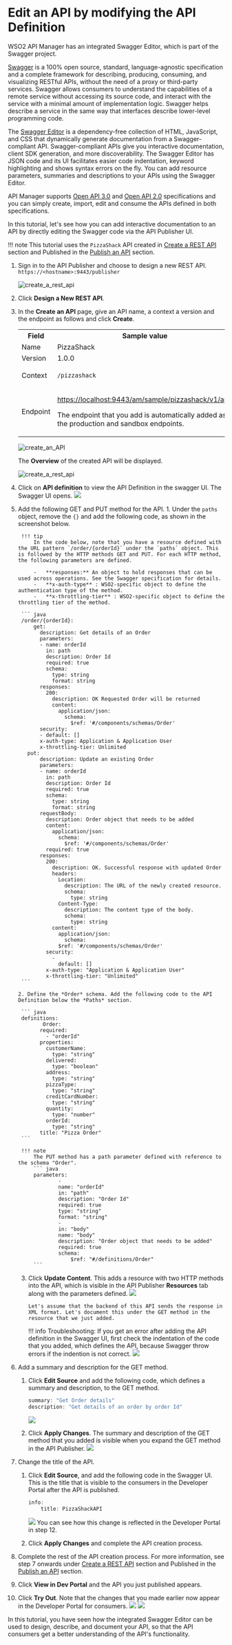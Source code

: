 # Edit an API by modifying the API Definition
 
WSO2 API Manager has an integrated Swagger Editor, which is part of the Swagger project.

[Swagger](http://swagger.io/) is a 100% open source, standard, language-agnostic specification and a complete framework for describing, producing, consuming, and visualizing RESTful APIs, without the need of a proxy or third-party services. Swagger allows consumers to understand the capabilities of a remote service without accessing its source code, and interact with the service with a minimal amount of implementation logic. Swagger helps describe a service in the same way that interfaces describe lower-level programming code.

The [Swagger Editor](https://github.com/swagger-api/swagger-editor) is a dependency-free collection of HTML, JavaScript, and CSS that dynamically generate documentation from a Swagger-compliant API. Swagger-compliant APIs give you interactive documentation, client SDK generation, and more discoverability. The Swagger Editor has JSON code and its UI facilitates easier code indentation, keyword highlighting and shows syntax errors on the fly. You can add resource parameters, summaries and descriptions to your APIs using the Swagger Editor.

API Manager supports [Open API 3.0](https://github.com/OAI/OpenAPI-Specification/blob/master/versions/3.0.0.md) and [Open API 2.0](https://github.com/OAI/OpenAPI-Specification/blob/master/versions/2.0.md) specifications and you can simply create, import, edit and consume the APIs defined in both specifications.

In this tutorial, let's see how you can add interactive documentation to an API by directly editing the Swagger code via the API Publisher UI.

!!! note
    This tutorial uses the `PizzaShack` API created in [Create a REST API]({{base_path}}/design/create-api/create-a-rest-api/) section and Published in the [Publish an API]({{base_path}}/deploy-and-publish/publish-on-dev-portal/publish-an-api/) section.


1.  Sign in to the API Publisher and choose to design a new REST API. `https://<hostname>:9443/publisher`

    ![create_a_rest_api]({{base_path}}/assets/img/learn/create-a-rest-api.jpg)


2.  Click **Design a New REST API**.

3.  In the **Create an API** page, give an API name, a context a version and the endpoint as follows and click **Create**. 

    <table><colgroup> <col/> <col/> <col/> </colgroup><tbody><tr><th colspan="2" >Field</th><th >Sample value</th></tr><tr><td colspan="2" class="confluenceTd">Name</td><td class="confluenceTd">PizzaShack</td></tr><tr><td colspan="2" class="confluenceTd">Version</td><td colspan="1" class="confluenceTd">1.0.0</td></tr><tr><td colspan="2" class="confluenceTd">Context</td><td class="confluenceTd"><div class="content-wrapper"><p><code>/pizzashack</code></p><div><div class="confluence-information-macro-body"></div><div class="confluence-information-macro confluence-information-macro-tip"><span class="aui-icon aui-icon-small aui-iconfont-approve confluence-information-macro-icon"></span><div class="confluence-information-macro-body"></div></div></div></div></td></tr><tr><td colspan="2" class="confluenceTd">Endpoint</td><td colspan="1" class="confluenceTd"><p><a class="external-link" href="https://localhost:9443/am/sample/pizzashack/v1/api" rel="nofollow">https://localhost:9443/am/sample/pizzashack/v1/api/</a></p><p>The endpoint that you add is automatically added as the production and sandbox endpoints.</p></td></tr></tbody></table>
         
    ![create_an_API]({{base_path}}/assets/img/learn/tutorials/create-a-rest-api-pizzashack.png)

    The **Overview** of the created API will be displayed. 

    ![create_a_rest_api]({{base_path}}/assets/img/learn/overviewpage-rest-api.jpg)


4. Click on **API definition** to view the API Definition in the swagger UI.
    The Swagger UI opens.
    ![]({{base_path}}/assets/img/learn/tutorials/rest-api-definition-pizzashack.png)
  
5. Add the following GET and PUT method for the API.
       1. Under the `paths` object, remove the `{}` and add the following code, as shown in the screenshot below.

        !!! tip
            In the code below, note that you have a resource defined with the URL pattern `/order/{orderId}` under the `paths` object. This is followed by the HTTP methods GET and PUT. For each HTTP method, the following parameters are defined.
            
            -   **responses:** An object to hold responses that can be used across operations. See the Swagger specification for details.
            -   **x-auth-type** : WSO2-specific object to define the authentication type of the method.
            -   **x-throttling-tier** : WSO2-specific object to define the throttling tier of the method.
    
        ``` java
        /order/{orderId}: 
            get:
              description: Get details of an Order
              parameters:
              - name: orderId
                in: path
                description: Order Id
                required: true
                schema:
                  type: string
                  format: string
              responses:
                200:
                  description: OK Requested Order will be returned
                  content:
                    application/json:
                      schema:
                        $ref: '#/components/schemas/Order'
              security:
              - default: []
              x-auth-type: Application & Application User
              x-throttling-tier: Unlimited                    
          put: 
              description: Update an existing Order
              parameters:
              - name: orderId
                in: path
                description: Order Id
                required: true
                schema:
                  type: string
                  format: string
              requestBody:
                description: Order object that needs to be added
                content:
                  application/json:
                    schema:
                      $ref: '#/components/schemas/Order'
                required: true
              responses:
                200:
                  description: OK. Successful response with updated Order
                  headers:
                    Location:
                      description: The URL of the newly created resource.
                      schema:
                        type: string
                    Content-Type:
                      description: The content type of the body.
                      schema:
                        type: string
                  content:
                    application/json:
                      schema:
                    $ref: '#/components/schemas/Order'
                security: 
                  - 
                    default: []
                x-auth-type: "Application & Application User"
                x-throttling-tier: "Unlimited"
        ```
    
       2. Define the *Order* schema. Add the following code to the API Definition below the *Paths* section.
        
        ``` java
        definitions: 
               Order: 
              required: 
                - "orderId"
              properties: 
                customerName: 
                  type: "string"
                delivered: 
                  type: "boolean"
                address: 
                  type: "string"
                pizzaType: 
                  type: "string"
                creditCardNumber: 
                  type: "string"
                quantity: 
                  type: "number"
                orderId: 
                  type: "string"
              title: "Pizza Order"
        ```
    
        !!! note
            The PUT method has a path parameter defined with reference to the schema "Order".
            ``` java
            parameters: 
                    - 
                    name: "orderId"
                    in: "path"
                    description: "Order Id"
                    required: true
                    type: "string"
                    format: "string"
                    - 
                    in: "body"
                    name: "body"
                    description: "Order object that needs to be added"
                    required: true
                    schema: 
                        $ref: "#/definitions/Order"
            ```
    
    3. Click **Update Content**.
       This adds a resource with two HTTP methods into the API, which is visible in the API Publisher 
       **Resources** tab along with the parameters defined. 
       ![]({{base_path}}/assets/img/learn/tutorials/create-rest-api-pizzashack-resources.png)

           Let's assume that the backend of this API sends the response in XML format. Let's document this under the GET method in the resource that we just added.
    
        !!! info
            Troubleshooting:
               If you get an error after adding the API definition in the Swagger UI, first check the indentation of the code that you added, which defines the API, because Swagger throw errors if the indention is not correct.
                ![]({{base_path}}/assets/img/learn/tutorials/rest-api-definition-pizzashack-indentation.png)

7.  Add a summary and description for the GET method.

    1.  Click **Edit Source** and add the following code, which defines a summary and description, to the GET method.

        ``` java
        summary: "Get Order details"
        description: "Get details of an order by order Id"
        ```

        ![]({{base_path}}/assets/img/learn/tutorials/pizzashack-api-get-summary-and-descrption.png)

    2.  Click **Apply Changes**.
        The summary and description of the GET method that you added is visible when you expand the GET method in the API Publisher.
        ![]({{base_path}}/assets/img/learn/tutorials/pizza-shack-api-get-summary-and-description-updated.png)

8.  Change the title of the API.

    1.  Click **Edit Source**, and add the following code in the Swagger UI.
        This is the title that is visible to the consumers in the Developer Portal after the API is published.

        ``` java
        info:
            title: PizzaShackAPI
        ```

        ![]({{base_path}}/assets/img/learn/tutorials/pizza-shack-api-change-api-title.png)
        You can see how this change is reflected in the Developer Portal in step 12.

    2.  Click **Apply Changes** and complete the API creation process.

10. Complete the rest of the API creation process.
    For more information, see step 7 onwards under [Create a REST API]({{base_path}}/design/create-api/create-a-rest-api/) section and Published in the [Publish an API]({{base_path}}/deploy-and-publish/publish-on-dev-portal/publish-an-api/) section.

11. Click **View in Dev Portal** and the API you just published appears.
12. Click **Try Out**.
    Note that the changes that you made earlier now appear in the Developer Portal for consumers.
    ![]({{base_path}}/assets/img/learn/tutorials/pizza-shack-api-get-dev-portal.png)
    ![]({{base_path}}/assets/img/learn/tutorials/pizza-shack-api-put-dev-portal.png)


In this tutorial, you have seen how the integrated Swagger Editor can be used to design, describe, and document your API, so that the API consumers get a better understanding of the API's functionality.

